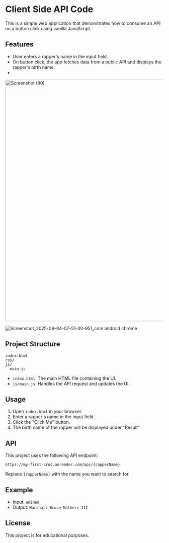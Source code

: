 # Client Side API Code

This is a simple web application that demonstrates how to consume an API on a button click using vanilla JavaScript.

## Features

- User enters a rapper's name in the input field.
- On button click, the app fetches data from a public API and displays the rapper's birth name.
- 
<img width="1366" height="768" alt="Screenshot (80)" src="https://github.com/user-attachments/assets/e88b1c54-7b01-4042-a734-67e4fdfcd261" />


![Screenshot_2025-09-04-07-51-30-951_com android chrome](https://github.com/user-attachments/assets/d17f3c7c-d94e-4c36-bbeb-83d7675ffde9)

## Project Structure

```
index.html
css/
js/
  main.js
```

- `index.html`: The main HTML file containing the UI.
- `js/main.js`: Handles the API request and updates the UI.

## Usage

1. Open `index.html` in your browser.
2. Enter a rapper's name in the input field.
3. Click the "Click Me" button.
4. The birth name of the rapper will be displayed under "Result".

## API

This project uses the following API endpoint:

```
https://my-first-crud.onrender.com/api/{rapperName}
```

Replace `{rapperName}` with the name you want to search for.

## Example

- Input: `eminem`
- Output: `Marshall Bruce Mathers III`

## License

This project is for educational purposes.
